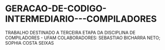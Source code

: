 # GERACAO-DE-CODIGO-INTERMEDIARIO---COMPILADORES
TRABALHO DESTINADO A TERCEIRA ETAPA DA DISCIPLINA DE COMPILADORES - UFAM
COLABORADORES: SEBASTIAO BICHARRA NETO; SOPHIA COSTA SEIXAS

